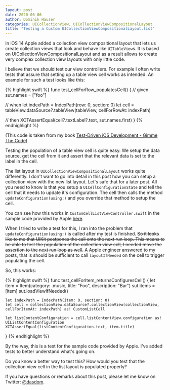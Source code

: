 ```yaml
---
layout: post
date: 2020-06-06
author: Dominik Hauser
categories: UICollectionView, UICollectionViewCompositionalLayout
title: "Testing a Custom UICollectionViewCompositionalLayout.list"
---
```


In iOS 14 Apple added a collection view compositional layout that lets us create collection views that look and behave like `UITableView`s.
It is based on UICollectionViewCompositionalLayout and as a result allows to create very complex collection view layouts with only little code.

I believe that we should test our view controllers.
For example I often write tests that assure that setting up a table view cell works as intended.
An example for such a test looks like this:

{% highlight swift %}
func test_cellForRow_populatesCell() {
  // given
  sut.names = ["foo"]
  
  // when
  let indexPath = IndexPath(row: 0, section: 0)
  let cell = tableView.dataSource?.tableView(tableView, cellForRowAt: indexPath)
  
  // then
  XCTAssertEqual(cell?.textLabel?.text, sut.names.first)
}
{% endhighlight %}

(This code is taken from my book [Test-Driven iOS Development - Gimme The Code](https://leanpub.com/tdd_ios_gimme_the_code)).

Testing the population of a table view cell is quite easy.
We setup the data source, get the cell from it and assert that the relevant data is set to the label in the cell.

The list layout in `UICollectionViewCompositionalLayout` works quite differently.
I don't want to go into detail in this post how you can setup a collection view with the new list layout.
Let's safe that for a later post.
All you need to know is that you setup a `UICellConfigurationState` and tell the cell that it needs to update it's configuration.
The cell then calls the method `updateConfiguration(using:)` and you override that method to setup the cell.

You can see how this works in `CustomCellListViewController.swift` in the sample code provided by Apple [here](https://developer.apple.com/documentation/uikit/views_and_controls/collection_views/implementing_modern_collection_views).

When I tried to write a test for this, I ran into the problem that `updateConfiguration(using:)` is called after my test is finished.
~~So it looks like to me that UIKit postpones the call onto the next run loop.
This means to be able to test the population of the collection view cell, I needed move the assertion to the next run loop as well.~~
A Apple engineer answered to my posts, that is should be sufficient to call `layoutIfNeeded` on the cell to trigger populating the cell.

So, this works:

{% highlight swift %}
func test_cellForItem_returnsConfiguresCell() {
    let item = Item(category: .music, title: "Foo", description: "Bar")
    sut.items = [item]
    sut.loadViewIfNeeded()

    let indexPath = IndexPath(item: 0, section: 0)
    let cell = collectionView.dataSource?.collectionView(collectionView, cellForItemAt: indexPath) as! CustomListCell

    let listContentConfiguration = cell.listContentView.configuration as! UIListContentConfiguration
    XCTAssertEqual(listContentConfiguration.text, item.title)
}
{% endhighlight %}

By the way, this is a test for the sample code provided by Apple.
I've added tests to better understand what's going on.

Do you know a better way to test this?
How would you test that the collection view cell in the list layout is populated properly?

If you have questions or remarks about this post, please let me know on Twitter: [@dasdom](https://twitter.com/dasdom).
